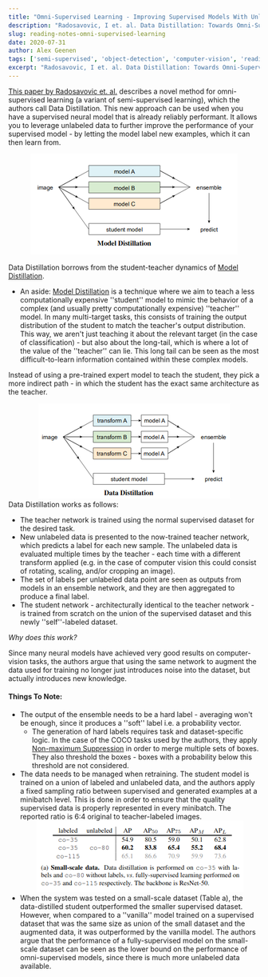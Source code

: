 ```yaml
---
title: "Omni-Supervised Learning - Improving Supervised Models With Unlabeled Data"
description: "Radosavovic, I et. al. Data Distillation: Towards Omni-Supervised Learning (2017)"
slug: reading-notes-omni-supervised-learning
date: 2020-07-31
author: Alex Geenen
tags: ['semi-supervised', 'object-detection', 'computer-vision', 'reading notes']
excerpt: "Radosavovic, I et. al. Data Distillation: Towards Omni-Supervised Learning (2017)"
---
```


<!--- #### [Omni-Supervised Learning](https://arxiv.org/abs/1712.04440) --->

[This paper by Radosavovic et. al.](https://arxiv.org/abs/1712.04440) describes a novel method for omni-supervised learning (a variant of semi-supervised learning), which the authors call Data Distillation. This new approach can be used when you have a supervised neural model that is already reliably performant. It allows you to leverage unlabeled data to further improve the performance of your supervised model - by letting the model label new examples, which it can then learn from.

<span style="display:block;text-align:center"><img title="Model Distillation - from Radosavovic et. al. 2017" style="margin-left:auto;margin-right:auto" src="/images/posts/model_distillation.png" /></span>

Data Distillation borrows from the student-teacher dynamics of [Model Distillation](https://heartbeat.fritz.ai/research-guide-model-distillation-techniques-for-deep-learning-4a100801c0eb). 

  - An aside: [Model Distillation](https://heartbeat.fritz.ai/research-guide-model-distillation-techniques-for-deep-learning-4a100801c0eb) is a technique where we aim to teach a less computationally expensive ''student'' model to mimic the behavior of a complex (and usually pretty computationally expensive) ''teacher'' model. In many multi-target tasks, this consists of training the output distribution of the student to match the teacher's output distribution. This way, we aren't just teaching it about the relevant target (in the case of classification) - but also about the long-tail, which is where a lot of the value of the ''teacher'' can lie. This long tail can be seen as the most difficult-to-learn information contained within these complex models.

Instead of using a pre-trained expert model to teach the student, they pick a more indirect path - in which the student has the exact same architecture as the teacher.


<span style="display:block;text-align:center"><img title="Data Distillation - from Radosavovic et. al. 2017" style="margin-left:auto;margin-right:auto" src="/images/posts/data_distillation.png" /></span>
Data Distillation works as follows: 

  - The teacher network is trained using the normal supervised dataset for the desired task.
  - New unlabeled data is presented to the now-trained teacher network, which predicts a label for each new sample. The unlabeled data is evaluated multiple times by the teacher - each time with a different transform applied (e.g. in the case of computer vision this could consist of rotating, scaling, and/or cropping an image). 
  - The set of labels per unlabeled data point are seen as outputs from models in an ensemble network, and they are then aggregated to produce a final label.
  - The student network - architecturally identical to the teacher network - is trained from scratch on the union of the supervised dataset and this newly ''self''-labeled dataset.

*Why does this work?*

Since many neural models have achieved very good results on computer-vision tasks, the authors argue that using the same network to augment the data used for training no longer just introduces noise into the dataset, but actually introduces new knowledge.

#### Things To Note:

- The output of the ensemble needs to be a hard label - averaging won't be enough, since it produces a ''soft'' label i.e. a probability vector.
    - The generation of hard labels requires task and dataset-specific logic. In the case of the COCO tasks used by the authors, they apply [Non-maximum Suppression](https://www.pyimagesearch.com/2014/11/17/non-maximum-suppression-object-detection-python/) in order to merge multiple sets of boxes. They also threshold the boxes - boxes with a probability below this threshold are not considered.
- The data needs to be managed when retraining. The student model is trained on a union of labeled and unlabeled data, and the authors apply a fixed sampling ratio between supervised and generated examples at a minibatch level. This is done in order to ensure that the quality supervised data is properly represented in every minibatch. The reported ratio is 6:4 original to teacher-labeled images.
<span style="display:block;text-align:center"><img title="Table 1a results - from Radosavovic et. al. 2017" style="margin-left:auto;margin-right:auto" src="/images/posts/table_1a.png" /></span>
- When the system was tested on a small-scale dataset (Table a), the data-distilled student outperformed the smaller supervised dataset. However, when compared to a ''vanilla'' model trained on a supervised dataset that was the same size as union of the small dataset and the augmented data, it was outperformed by the vanilla model. The authors argue that the performance of a fully-supervised model on the small-scale dataset can be seen as the lower bound on the performance of omni-supervised models, since there is much more unlabeled data available.

